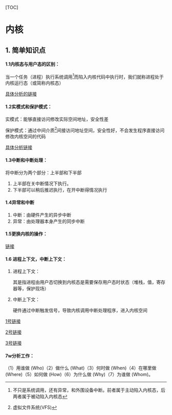 [TOC]

# 内核

## 1. 简单知识点

#### 1.1内核态与用户态的区别：



当一个任务（进程）执行系统调用[^1]而陷入内核代码中执行时，我们就称进程处于内核运行态（或简称内核态）

[具体分析的链接][1]

#### 1.2实模式和保护模式：

实模式：能够直接访问修改实际空间地址，安全性差

保护模式：通过中间介质[^2]间接访问地址空间，安全性好，不会发生程序直接访问修改内核空间的代码

[具体分析链接][2]

#### 1.3中断和中断处理：

将中断分为两个部分：上半部和下半部

1. 上半部在关中断情况下执行。
2. 下半部可以稍后推迟执行，在开中断得情况执行



#### 1.4异常和中断

1. 中断：由硬件产生的异步中断
2. 异常：由处理器本身产生的同步中断

#### 1.5更换内核的操作：

[链接][3]

#### 1.6 进程上下文，中断上下文：

1. 进程上下文：

   其是指进程由用户态切换到内核态是需要保存用户态时状态（堆栈，值，寄存器等，保护现场）

2. 中断上下文：

   硬件通过中断触发信号，导致内核调用中断处理程序，进入内核空间

[1号链接][4]

[2号链接][5]

[3号链接][6]

#### 7w分析工作：

  （1）用谁做 (Who)（2）做什么 (What)（3）何时做 (When)（4）在哪里做 (Where)（5）如何做 (How)（6）为什么做 (Why)（7）为谁做 (Whom)。



[1]:https://blog.csdn.net/fatsandwich/article/details/2131707
[2]:https://blog.csdn.net/trochiluses/article/details/8954527
[3]:https://blog.csdn.net/mofiu/article/details/77894203
[4]:https://blog.csdn.net/zqixiao_09/article/details/50877756
[5]:https://blog.csdn.net/gangyanliang/article/details/6887128
[6]:https://blog.csdn.net/gangyanliang/article/details/6887128

[^1]:不只是系统调用，还有异常，和外围设备中断。前者属于主动陷入内核态，后两者属于被动陷入内核态
[^2]:虚拟文件系统(VFS)